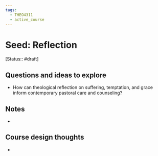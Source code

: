 ```yaml
---
tags:
  - THEO4311
  - active_course
---
```

# Seed: Reflection
[Status:: #draft]
## Questions and ideas to explore
- How can theological reflection on suffering, temptation, and grace inform contemporary pastoral care and counseling?

## Notes
- 

## Course design thoughts
- 